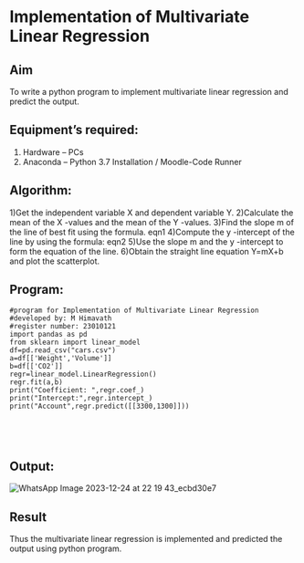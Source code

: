 # Implementation of Multivariate Linear Regression
## Aim
To write a python program to implement multivariate linear regression and predict the output.
## Equipment’s required:
1.	Hardware – PCs
2.	Anaconda – Python 3.7 Installation / Moodle-Code Runner
## Algorithm:

1)Get the independent variable X and dependent variable Y.
2)Calculate the mean of the X -values and the mean of the Y -values.
3)Find the slope m of the line of best fit using the formula. eqn1
4)Compute the y -intercept of the line by using the formula: eqn2
5)Use the slope m and the y -intercept to form the equation of the line.
6)Obtain the straight line equation Y=mX+b and plot the scatterplot.
## Program:
```
#program for Implementation of Multivariate Linear Regression
#developed by: M Himavath
#register number: 23010121
import pandas as pd
from sklearn import linear_model
df=pd.read_csv("cars.csv")
a=df[['Weight','Volume']]
b=df[['CO2']]
regr=linear_model.LinearRegression()
regr.fit(a,b)
print("Coefficient: ",regr.coef_)
print("Intercept:",regr.intercept_)
print("Account",regr.predict([[3300,1300]]))





```
## Output:
![WhatsApp Image 2023-12-24 at 22 19 43_ecbd30e7](https://github.com/Himavath08/Multivariate-Linear-Regression/assets/139110631/5fdb7039-5e8c-44f2-bb90-873523e728e8)


## Result
Thus the multivariate linear regression is implemented and predicted the output using python program.
